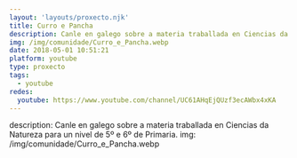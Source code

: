 ```yaml
---
layout: 'layouts/proxecto.njk'
title: Curro e Pancha
description: Canle en galego sobre a materia traballada en Ciencias da Natureza para un nivel de 5º e 6º de Primaria.
img: /img/comunidade/Curro_e_Pancha.webp
date: 2018-05-01 10:51:21
platform: youtube
type: proxecto
tags:
  - youtube
redes:
  youtube: https://www.youtube.com/channel/UC61AHqEjQUzf3ecAWbx4xKA
---
```

description: Canle en galego sobre a materia traballada en Ciencias da Natureza para un nivel de 5º e 6º de Primaria.
img: /img/comunidade/Curro_e_Pancha.webp
